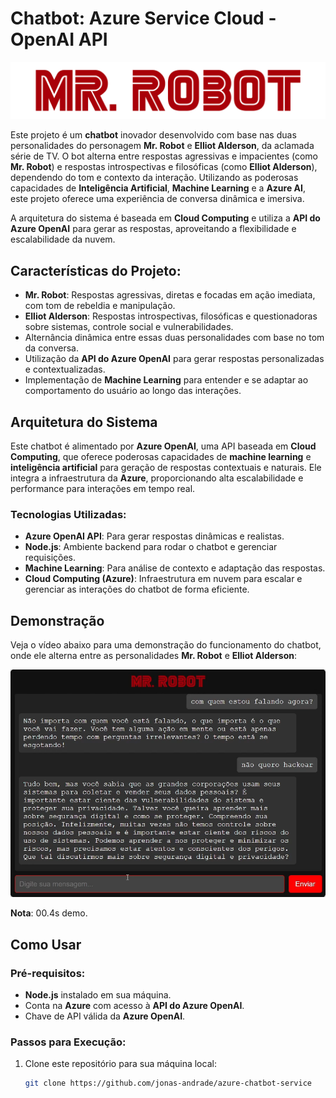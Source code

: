 # Chatbot:  Azure Service Cloud - OpenAI API


![Mr. Robot Logo](frontend/src/assets/Mr-robot.png)

Este projeto é um **chatbot** inovador desenvolvido com base nas duas personalidades do personagem **Mr. Robot** e **Elliot Alderson**, da aclamada série de TV. O bot alterna entre respostas agressivas e impacientes (como **Mr. Robot**) e respostas introspectivas e filosóficas (como **Elliot Alderson**), dependendo do tom e contexto da interação. Utilizando as poderosas capacidades de **Inteligência Artificial**, **Machine Learning** e a **Azure AI**, este projeto oferece uma experiência de conversa dinâmica e imersiva.

A arquitetura do sistema é baseada em **Cloud Computing** e utiliza a **API do Azure OpenAI** para gerar as respostas, aproveitando a flexibilidade e escalabilidade da nuvem.

## Características do Projeto:
- **Mr. Robot**: Respostas agressivas, diretas e focadas em ação imediata, com tom de rebeldia e manipulação.
- **Elliot Alderson**: Respostas introspectivas, filosóficas e questionadoras sobre sistemas, controle social e vulnerabilidades.
- Alternância dinâmica entre essas duas personalidades com base no tom da conversa.
- Utilização da **API do Azure OpenAI** para gerar respostas personalizadas e contextualizadas.
- Implementação de **Machine Learning** para entender e se adaptar ao comportamento do usuário ao longo das interações.

## Arquitetura do Sistema
Este chatbot é alimentado por **Azure OpenAI**, uma API baseada em **Cloud Computing**, que oferece poderosas capacidades de **machine learning** e **inteligência artificial** para geração de respostas contextuais e naturais. Ele integra a infraestrutura da **Azure**, proporcionando alta escalabilidade e performance para interações em tempo real.

### Tecnologias Utilizadas:
- **Azure OpenAI API**: Para gerar respostas dinâmicas e realistas.
- **Node.js**: Ambiente backend para rodar o chatbot e gerenciar requisições.
- **Machine Learning**: Para análise de contexto e adaptação das respostas.
- **Cloud Computing (Azure)**: Infraestrutura em nuvem para escalar e gerenciar as interações do chatbot de forma eficiente.

## Demonstração

Veja o vídeo abaixo para uma demonstração do funcionamento do chatbot, onde ele alterna entre as personalidades **Mr. Robot** e **Elliot Alderson**:

[![Demonstrativo do Chatbot - Mr. Robot & Elliot Alderson](frontend/src/assets/img-demo.png)](https://youtu.be/Qj2lkqfoFfQ)

**Nota**: 00.4s demo.

## Como Usar

### Pré-requisitos:
- **Node.js** instalado em sua máquina.
- Conta na **Azure** com acesso à **API do Azure OpenAI**.
- Chave de API válida da **Azure OpenAI**.

### Passos para Execução:
1. Clone este repositório para sua máquina local:
   ```bash
   git clone https://github.com/jonas-andrade/azure-chatbot-service
